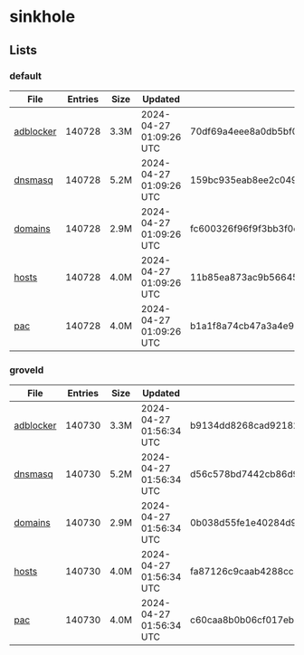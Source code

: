 # sinkhole

## Lists

### default

|File|Entries|Size|Updated|Hash|
|-|-|-|-|-|
|[adblocker](https://raw.githubusercontent.com/groveld/sinkhole/lists/default/adblocker.txt)|140728|3.3M|2024-04-27 01:09:26 UTC|70df69a4eee8a0db5bf0d573c82cd8d552221ea3f3d0ea3b7874cc86e913734f|
|[dnsmasq](https://raw.githubusercontent.com/groveld/sinkhole/lists/default/dnsmasq.txt)|140728|5.2M|2024-04-27 01:09:26 UTC|159bc935eab8ee2c0499dea58e77c405762c5f0acdf26e016636e7ffd9247760|
|[domains](https://raw.githubusercontent.com/groveld/sinkhole/lists/default/domains.txt)|140728|2.9M|2024-04-27 01:09:26 UTC|fc600326f96f9f3bb3f0e6d78d27aacf96eff34c3ca90934c4d6e4c4f9fba066|
|[hosts](https://raw.githubusercontent.com/groveld/sinkhole/lists/default/hosts.txt)|140728|4.0M|2024-04-27 01:09:26 UTC|11b85ea873ac9b566455a31bfa4f85137e46fd6389fc9ca28e753210c2a126fe|
|[pac](https://raw.githubusercontent.com/groveld/sinkhole/lists/default/pac.txt)|140728|4.0M|2024-04-27 01:09:26 UTC|b1a1f8a74cb47a3a4e986a31ab47c1472b611bb2a3845415f71f0a58925b4959|

### groveld

|File|Entries|Size|Updated|Hash|
|-|-|-|-|-|
|[adblocker](https://raw.githubusercontent.com/groveld/sinkhole/lists/groveld/adblocker.txt)|140730|3.3M|2024-04-27 01:56:34 UTC|b9134dd8268cad921822c2247bcca45d8ed058c378ae6629d793ddb23bd53a76|
|[dnsmasq](https://raw.githubusercontent.com/groveld/sinkhole/lists/groveld/dnsmasq.txt)|140730|5.2M|2024-04-27 01:56:34 UTC|d56c578bd7442cb86d99f8a17dd6c96d3181ecee7fafe652a0346db3b17fb12b|
|[domains](https://raw.githubusercontent.com/groveld/sinkhole/lists/groveld/domains.txt)|140730|2.9M|2024-04-27 01:56:34 UTC|0b038d55fe1e40284d91046e230d2fd3fa3626894dc0683fa6a1038a0173eac7|
|[hosts](https://raw.githubusercontent.com/groveld/sinkhole/lists/groveld/hosts.txt)|140730|4.0M|2024-04-27 01:56:34 UTC|fa87126c9caab4288cc3ae55c14ae0f5df183ba395c10838d9a745ae9795ee8c|
|[pac](https://raw.githubusercontent.com/groveld/sinkhole/lists/groveld/pac.txt)|140730|4.0M|2024-04-27 01:56:34 UTC|c60caa8b0b06cf017ebd3288fd32f69903bf9d43b947bc84fd426c9e09499e25|
